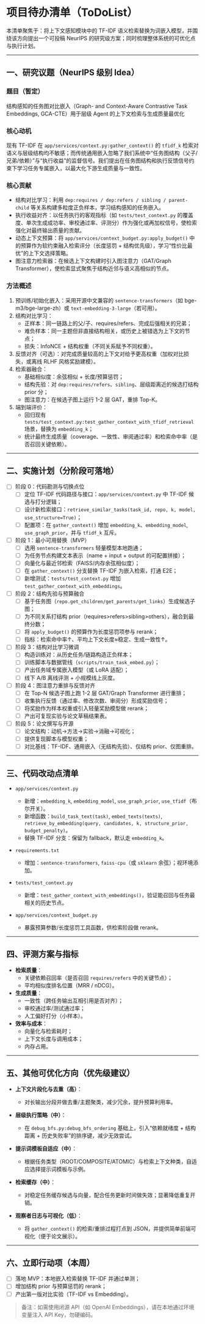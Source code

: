 # 项目待办清单（ToDoList）

本清单聚焦于：将上下文感知模块中的 TF-IDF 语义检索替换为词嵌入模型，并围绕该方向提出一个可投稿 NeurIPS 的研究级方案；同时梳理整体系统的可优化点与执行计划。

---

## 一、研究议题（NeurIPS 级别 Idea）

### 题目（暂定）
结构感知的任务图对比嵌入（Graph- and Context-Aware Contrastive Task Embeddings, GCA-CTE）用于层级 Agent 的上下文检索与生成质量最优化

### 核心动机
现有 TF-IDF 在 `app/services/context.py:gather_context()` 的 `tfidf_k` 检索对语义与层级结构均不敏感；而传统通用嵌入忽略了我们系统中“任务图结构（父子/兄弟/依赖）”与“执行收益”的监督信号。我们提出在任务图结构和执行反馈信号约束下学习任务专属嵌入，以最大化下游生成质量与一致性。

### 核心贡献
- 结构对比学习：利用 `dep:requires / dep:refers / sibling / parent-child` 等关系构建多粒度正负样本，学习结构感知的任务嵌入。
- 执行收益对齐：以任务执行的客观指标（如 `tests/test_context.py` 的覆盖度、单次生成成功率、审校通过率、评测分）作为强化或再加权信号，使检索强化对最终输出质量的贡献。
- 动态上下文预算：将 `app/services/context_budget.py:apply_budget()` 中的预算作为软约束融入检索评分（长度惩罚 + 结构优先级），学习“性价比最优”的上下文选择策略。
- 图注意力检索器：在候选上下文构建时引入图注意力（GAT/Graph Transformer），使检索显式聚焦于结构近邻与语义高相似的节点。

### 方法概述
1) 预训练/初始化嵌入：采用开源中文兼容的 `sentence-transformers`（如 bge-m3/bge-large-zh）或 `text-embedding-3-large`（若可用）。
2) 结构对比学习：
   - 正样本：同一链路上的父/子、requires/refers、完成后强相关的兄弟；
   - 难负样本：同一主题但非直接结构相关，或历史上被错选为上下文的节点；
   - 损失：InfoNCE + 结构权重（不同关系赋予不同权重）。
3) 反馈对齐（可选）：对完成质量较高的上下文对给予更高权重（加权对比损失，或离线 RLHF 风格奖励建模）。
4) 检索器融合：
   - 基础相似度：余弦相似 + 长度/预算惩罚；
   - 结构先验：对 `dep:requires/refers`、`sibling`、层级距离近的候选打结构 prior 分；
   - 图注意力：在候选子图上运行 1-2 层 GAT，重排 Top-K。
5) 端到端评价：
   - 回归现有 `tests/test_context.py:test_gather_context_with_tfidf_retrieval` 场景，替换为 `embedding_k`；
   - 统计最终生成质量（coverage、一致性、审阅通过率）和检索命中率（是否召回关键依赖）。

---

## 二、实施计划（分阶段可落地）

- [ ] 阶段 0：代码勘测与切换点位
  - [ ] 定位 TF-IDF 代码路径与接口：`app/services/context.py` 中 TF-IDF 候选与打分逻辑；
  - [ ] 设计新检索接口：`retrieve_similar_tasks(task_id, repo, k, model, use_structure=True)`；
  - [ ] 配置项：在 `gather_context()` 增加 `embedding_k`、`embedding_model`, `use_graph_prior`，并与 `tfidf_k` 互斥。

- [ ] 阶段 1：最小可用替换（MVP）
  - [ ] 选用 `sentence-transformers` 轻量模型本地跑通；
  - [ ] 为任务节点构建文本表示（name + input + output 的可配置拼接）；
  - [ ] 向量化与最近邻检索（FAISS/内存余弦相似度）；
  - [ ] 在 `gather_context()` 分支替换 TF-IDF 为嵌入检索，打通 E2E；
  - [ ] 新增测试：`tests/test_context.py` 增加 `test_gather_context_with_embeddings`。

- [ ] 阶段 2：结构先验与预算融合
  - [ ] 基于任务图（`repo.get_children/get_parents/get_links`）生成候选子图；
  - [ ] 为不同关系打结构 prior（requires>refers>sibling>others），融合到最终分数；
  - [ ] 将 `apply_budget()` 的预算作为长度惩罚项参与 rerank；
  - [ ] 指标：检索命中率↑、平均上下文长度≈稳定、生成一致性↑。

- [ ] 阶段 3：结构对比学习微调
  - [ ] 构造训练对：从历史任务/链路构造正负样本；
  - [ ] 训练脚本与数据管线（`scripts/train_task_embed.py`）；
  - [ ] 产出任务域专属嵌入模型（或 LoRA 适配）；
  - [ ] 线下 A/B 离线评测 + 小规模线上灰度。

- [ ] 阶段 4：图注意力重排与反馈对齐
  - [ ] 在 Top-N 候选子图上跑 1-2 层 GAT/Graph Transformer 进行重排；
  - [ ] 收集执行反馈（通过率、修改次数、审阅分）形成奖励信号；
  - [ ] 将奖励作为样本权重或引入轻量奖励模型做 rerank；
  - [ ] 产出可复现实验与论文草稿结果表。

- [ ] 阶段 5：论文撰写与开源
  - [ ] 论文结构：动机→方法→实验→消融→可视化；
  - [ ] 提供复现脚本与模型权重；
  - [ ] 对比基线：TF-IDF、通用嵌入（无结构先验）、仅结构 prior、仅图重排。

---

## 三、代码改动点清单

- `app/services/context.py`
  - 新增：`embedding_k`, `embedding_model`, `use_graph_prior`, `use_tfidf`（布尔开关）。
  - 新增函数：`build_task_text(task)`, `embed_texts(texts)`, `retrieve_by_embedding(query, candidates, k, structure_prior, budget_penalty)`。
  - 替换 TF-IDF 分支：保留为 fallback，默认走 `embedding_k`。

- `requirements.txt`
  - 增加：`sentence-transformers`, `faiss-cpu`（或 `sklearn` 余弦）；视环境添加。

- `tests/test_context.py`
  - 新增：`test_gather_context_with_embeddings()`，验证能召回与任务最相关的历史节点。

- `app/services/context_budget.py`
  - 暴露预算参数/长度惩罚工具函数，供检索阶段做 rerank。

---

## 四、评测方案与指标

- __检索质量__：
  - 关键依赖召回率（是否召回 `requires/refers` 中的关键节点）；
  - 平均相似度排名位置（MRR / nDCG）。
- __生成质量__：
  - 一致性（跨任务输出互相引用是否对齐）；
  - 审校通过率/测试通过率；
  - 人工偏好打分（小样本）。
- __效率与成本__：
  - 向量化与检索耗时；
  - 上下文长度与调用成本；
  - 内存占用。

---

## 五、其他可优化方向（优先级建议）

- __上下文片段化与去重（高）__：
  - 对长输出分段并做去重/主题聚类，减少冗余，提升预算利用率。

- __层级执行策略（中）__：
  - 在 `debug_bfs.py:debug_bfs_ordering` 基础上，引入“依赖就绪度 + 结构距离 + 历史失败率”的排序键，减少无效尝试。

- __提示词模板自适应（中）__：
  - 根据任务类型（ROOT/COMPOSITE/ATOMIC）与检索上下文种类，自适应选择提示词模板与示例。

- __检索缓存（中）__：
  - 对稳定任务缓存候选与向量，配合任务更新时间做失效；显著降低重复开销。

- __观察者日志与可视化（低）__：
  - 将 `gather_context()` 的检索/重排过程打点到 JSON，并提供简单前端可视化（便于论文展示）。

---

## 六、立即行动项（本周）

- [ ] 落地 MVP：本地嵌入检索替换 TF-IDF 并通过单测；
- [ ] 增加结构 prior 与预算惩罚的 rerank；
- [ ] 产出第一版对比实验（TF-IDF vs Embedding）。

> 备注：如需使用闭源 API（如 OpenAI Embeddings），请在本地通过环境变量注入 API Key，勿硬编码。
